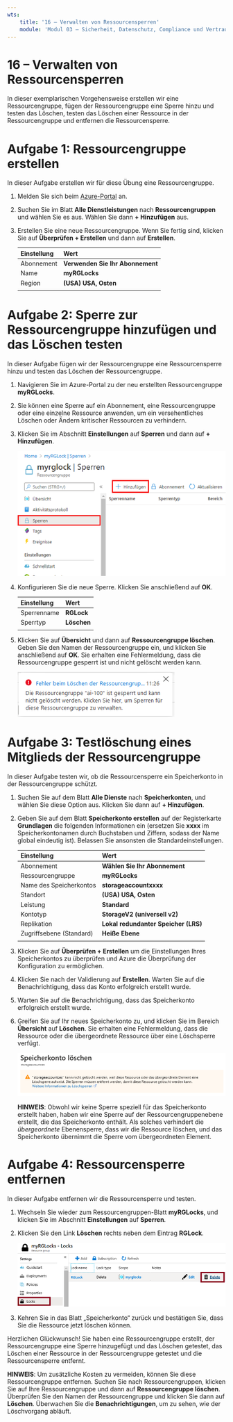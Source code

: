 ```yaml
---
wts:
    title: '16 – Verwalten von Ressourcensperren'
    module: 'Modul 03 – Sicherheit, Datenschutz, Compliance und Vertrauen'
---
```

# 16 – Verwalten von Ressourcensperren

In dieser exemplarischen Vorgehensweise erstellen wir eine Ressourcengruppe, fügen der Ressourcengruppe eine Sperre hinzu und testen das Löschen, testen das Löschen einer Ressource in der Ressourcengruppe und entfernen die Ressourcensperre. 

# Aufgabe 1: Ressourcengruppe erstellen

In dieser Aufgabe erstellen wir für diese Übung eine Ressourcengruppe. 

1. Melden Sie sich beim [Azure-Portal](https://portal.azure.com) an.

2. Suchen Sie im Blatt **Alle Dienstleistungen** nach **Ressourcengruppen** und wählen Sie es aus. Wählen Sie dann **+ Hinzufügen** aus.

3. Erstellen Sie eine neue Ressourcengruppe. Wenn Sie fertig sind, klicken Sie auf **Überprüfen + Erstellen** und dann auf **Erstellen**. 

    | Einstellung | Wert |
    | -- | -- |
    | Abonnement | **Verwenden Sie Ihr Abonnement** |
    | Name | **myRGLocks** |
    | Region | **(USA) USA, Osten** |
    | | |

# Aufgabe 2:  Sperre zur Ressourcengruppe hinzufügen und das Löschen testen

In dieser Aufgabe fügen wir der Ressourcengruppe eine Ressourcensperre hinzu und testen das Löschen der Ressourcengruppe. 

1. Navigieren Sie im Azure-Portal zu der neu erstellten Ressourcengruppe **myRGLocks**.

2. Sie können eine Sperre auf ein Abonnement, eine Ressourcengruppe oder eine einzelne Ressource anwenden, um ein versehentliches Löschen oder Ändern kritischer Ressourcen zu verhindern. 

3. Klicken Sie im Abschnitt **Einstellungen** auf **Sperren** und dann auf **+ Hinzufügen**. 

    ![Screenshot der Ressourcengruppe „myRGLocks“ mit dem angezeigten Bereich „Sperren“.](../images/1601.png)

4. Konfigurieren Sie die neue Sperre. Klicken Sie anschließend auf **OK**. 

    | Einstellung | Wert |
    | -- | -- |
    | Sperrenname | **RGLock** |
    | Sperrtyp | **Löschen** |
    | | |

5. Klicken Sie auf **Übersicht** und dann auf **Ressourcengruppe löschen**. Geben Sie den Namen der Ressourcengruppe ein, und klicken Sie anschließend auf **OK**. Sie erhalten eine Fehlermeldung, dass die Ressourcengruppe gesperrt ist und nicht gelöscht werden kann.

    ![Screenshot der fehlgeschlagenen Löschsperren.](../images/1602.png)

# Aufgabe 3: Testlöschung eines Mitglieds der Ressourcengruppe

In dieser Aufgabe testen wir, ob die Ressourcensperre ein Speicherkonto in der Ressourcengruppe schützt. 

1. Suchen Sie auf dem Blatt **Alle Dienste** nach **Speicherkonten**, und wählen Sie diese Option aus. Klicken Sie dann auf **+ Hinzufügen**. 

2. Geben Sie auf dem Blatt **Speicherkonto erstellen** auf der Registerkarte **Grundlagen** die folgenden Informationen ein (ersetzen Sie **xxxx** im Speicherkontonamen durch Buchstaben und Ziffern, sodass der Name global eindeutig ist). Belassen Sie ansonsten die Standardeinstellungen.

    | Einstellung | Wert | 
    | --- | --- |
    | Abonnement | **Wählen Sie Ihr Abonnement** |
    | Ressourcengruppe | **myRGLocks** |
    | Name des Speicherkontos | **storageaccountxxxx** |
    | Standort | **(USA) USA, Osten**  |
    | Leistung | **Standard** |
    | Kontotyp | **StorageV2 (universell v2)** |
    | Replikation | **Lokal redundanter Speicher (LRS)** |
    | Zugriffsebene (Standard) | **Heiße Ebene** |
    | | |

3. Klicken Sie auf **Überprüfen + Erstellen** um die Einstellungen Ihres Speicherkontos zu überprüfen und Azure die Überprüfung der Konfiguration zu ermöglichen. 

4. Klicken Sie nach der Validierung auf **Erstellen**. Warten Sie auf die Benachrichtigung, dass das Konto erfolgreich erstellt wurde. 

5.  Warten Sie auf die Benachrichtigung, dass das Speicherkonto erfolgreich erstellt wurde. 

6. Greifen Sie auf Ihr neues Speicherkonto zu, und klicken Sie im Bereich **Übersicht** auf **Löschen**. Sie erhalten eine Fehlermeldung, dass die Ressource oder die übergeordnete Ressource über eine Löschsperre verfügt. 

    ![Screenshot der Meldung bezüglich eines Fehlers beim Löschen des Speicherkontos.](../images/1603.png)

    **HINWEIS**: Obwohl wir keine Sperre speziell für das Speicherkonto erstellt haben, haben wir eine Sperre auf der Ressourcengruppenebene erstellt, die das Speicherkonto enthält. Als solches verhindert die *übergeordnete* Ebenensperre, dass wir die Ressource löschen, und das Speicherkonto übernimmt die Sperre vom übergeordneten Element.

# Aufgabe 4: Ressourcensperre entfernen

In dieser Aufgabe entfernen wir die Ressourcensperre und testen. 

1. Wechseln Sie wieder zum Ressourcengruppen-Blatt **myRGLocks**, und klicken Sie im Abschnitt **Einstellungen** auf **Sperren**.
    
2. Klicken Sie den Link **Löschen** rechts neben dem Eintrag **RGLock**.

    ![Screenshot der Sperre mit hervorgehobenem Link zum Löschen.](../images/1604.png)

3. Kehren Sie in das Blatt „Speicherkonto“ zurück und bestätigen Sie, dass Sie die Ressource jetzt löschen können.

Herzlichen Glückwunsch! Sie haben eine Ressourcengruppe erstellt, der Ressourcengruppe eine Sperre hinzugefügt und das Löschen getestet, das Löschen einer Ressource in der Ressourcengruppe getestet und die Ressourcensperre entfernt. 

**HINWEIS**: Um zusätzliche Kosten zu vermeiden, können Sie diese Ressourcengruppe entfernen. Suchen Sie nach Ressourcengruppen, klicken Sie auf Ihre Ressourcengruppe und dann auf **Ressourcengruppe löschen**. Überprüfen Sie den Namen der Ressourcengruppe und klicken Sie dann auf **Löschen**. Überwachen Sie die **Benachrichtigungen**, um zu sehen, wie der Löschvorgang abläuft.